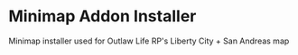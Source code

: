 # Minimap Addon Installer
 Minimap installer used for Outlaw Life RP's Liberty City + San Andreas map
